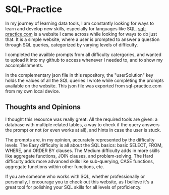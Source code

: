 # SQL-Practice

In my journey of learning data tools, I am constantly looking for ways to learn and develop new skills, especially for languages like SQL. [sql-practice.com](https://www.sql-practice.com/) is a website I came across while looking for ways to do just that. It is a simple website, where a user is prompted to answer a question through SQL queries, categorized by varying levels of difficulty.

I completed the availble prompts from all difficulty catergories, and wanted to upload it into my github to access whenever I needed to, and to show my accomplishments.

In the complementary json file in this repository, the "userSolution" key holds the values of all the SQL queries I wrote while completing the prompts available on the website. This json file was exported from sql-practice.com from my own local device.

## Thoughts and Opinions

I thought this resource was really great. All the required tools are given: a database with multiple related tables, a way to check if the query answers the prompt or not (or even works at all), and hints in case the user is stuck. 

The prompts are, in my opinion, accurately represented by the difficulty levels. The Easy difficulty is all about the SQL basics: basic SELECT, FROM, WHERE, and ORDER BY clauses. The Medium difficulty adds in more skills like aggregate functions, JOIN clauses, and problem-solving. The Hard difficulty adds more advanced skills like sub-querying, CASE functions, aggregate functions within other functions, etc. 

If you are someone who works with SQL, whether professionally or personally, I encourage you to check out this website, as I believe it's a great tool for polishing your SQL skills for all levels of proficiency.


